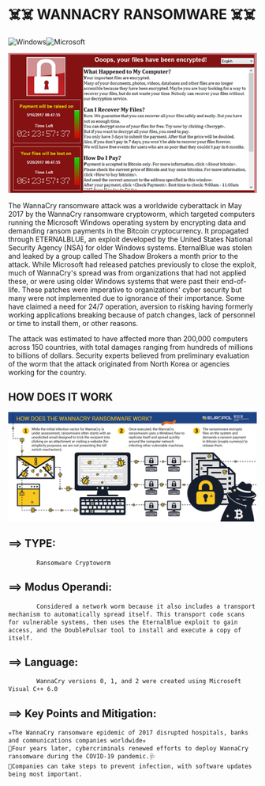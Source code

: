 # ☠️☠️ WANNACRY RANSOMWARE ☠️☠️ 
![Windows](https://img.shields.io/badge/Windows-0078D6?style=for-the-badge&logo=windows&logoColor=white)![Microsoft](https://img.shields.io/badge/Microsoft-0078D4?style=for-the-badge&logo=microsoft&logoColor=white)

![This is an image](WannaCry-lockscreen712_0_3.png)

The WannaCry ransomware attack was a worldwide cyberattack in May 2017 by the WannaCry ransomware cryptoworm, which targeted computers running the Microsoft Windows operating system by encrypting data and demanding ransom payments in the Bitcoin cryptocurrency. It propagated through ETERNALBLUE, an exploit developed by the United States National Security Agency (NSA) for older Windows systems. EternalBlue was stolen and leaked by a group called The Shadow Brokers a month prior to the attack. While Microsoft had released patches previously to close the exploit, much of WannaCry's spread was from organizations that had not applied these, or were using older Windows systems that were past their end-of-life. These patches were imperative to organizations' cyber security but many were not implemented due to ignorance of their importance. Some have claimed a need for 24/7 operation, aversion to risking having formerly working applications breaking because of patch changes, lack of personnel or time to install them, or other reasons.

The attack was estimated to have affected more than 200,000 computers across 150 countries, with total damages ranging from hundreds of millions to billions of dollars. Security experts believed from preliminary evaluation of the worm that the attack originated from North Korea or agencies working for the country.

## HOW DOES IT WORK
![This is an image](wannacry.gif)

## ==> TYPE:           
            Ransomware Cryptoworm 

## ==> Modus Operandi:  
            Considered a network worm because it also includes a transport mechanism to automatically spread itself. This transport code scans for vulnerable systems, then uses the EternalBlue exploit to gain access, and the DoublePulsar tool to install and execute a copy of itself.

## ==> Language:        
            WannaCry versions 0, 1, and 2 were created using Microsoft Visual C++ 6.0
            
## ==> Key Points and Mitigation:
```
☣️The WannaCry ransomware epidemic of 2017 disrupted hospitals, banks and communications companies worldwide☣️
💉Four years later, cybercriminals renewed efforts to deploy WannaCry ransomware during the COVID-19 pandemic.🩺
💊Companies can take steps to prevent infection, with software updates being most important.
```
